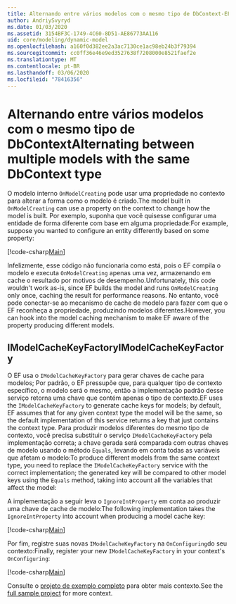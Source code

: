 ```yaml
---
title: Alternando entre vários modelos com o mesmo tipo de DbContext-EF Core
author: AndriySvyryd
ms.date: 01/03/2020
ms.assetid: 3154BF3C-1749-4C60-8D51-AE86773AA116
uid: core/modeling/dynamic-model
ms.openlocfilehash: a160f0d382ee2a3ac7130ce1ac98eb24b3f79394
ms.sourcegitcommit: cc0ff36e46e9ed3527638f7208000e8521faef2e
ms.translationtype: MT
ms.contentlocale: pt-BR
ms.lasthandoff: 03/06/2020
ms.locfileid: "78416356"
---
```

# <a name="alternating-between-multiple-models-with-the-same-dbcontext-type"></a><span data-ttu-id="d7e7e-102">Alternando entre vários modelos com o mesmo tipo de DbContext</span><span class="sxs-lookup"><span data-stu-id="d7e7e-102">Alternating between multiple models with the same DbContext type</span></span>

<span data-ttu-id="d7e7e-103">O modelo interno `OnModelCreating` pode usar uma propriedade no contexto para alterar a forma como o modelo é criado.</span><span class="sxs-lookup"><span data-stu-id="d7e7e-103">The model built in `OnModelCreating` can use a property on the context to change how the model is built.</span></span> <span data-ttu-id="d7e7e-104">Por exemplo, suponha que você quisesse configurar uma entidade de forma diferente com base em alguma propriedade:</span><span class="sxs-lookup"><span data-stu-id="d7e7e-104">For example, suppose you wanted to configure an entity differently based on some property:</span></span>

[!code-csharp[Main](../../../samples/core/Modeling/DynamicModel/DynamicContext.cs?name=OnModelCreating)]

<span data-ttu-id="d7e7e-105">Infelizmente, esse código não funcionaria como está, pois o EF compila o modelo e executa `OnModelCreating` apenas uma vez, armazenando em cache o resultado por motivos de desempenho.</span><span class="sxs-lookup"><span data-stu-id="d7e7e-105">Unfortunately, this code wouldn't work as-is, since EF builds the model and runs `OnModelCreating` only once, caching the result for performance reasons.</span></span> <span data-ttu-id="d7e7e-106">No entanto, você pode conectar-se ao mecanismo de cache de modelo para fazer com que o EF reconheça a propriedade, produzindo modelos diferentes.</span><span class="sxs-lookup"><span data-stu-id="d7e7e-106">However, you can hook into the model caching mechanism to make EF aware of the property producing different models.</span></span>

## <a name="imodelcachekeyfactory"></a><span data-ttu-id="d7e7e-107">IModelCacheKeyFactory</span><span class="sxs-lookup"><span data-stu-id="d7e7e-107">IModelCacheKeyFactory</span></span>

<span data-ttu-id="d7e7e-108">O EF usa o `IModelCacheKeyFactory` para gerar chaves de cache para modelos; Por padrão, o EF pressupõe que, para qualquer tipo de contexto específico, o modelo será o mesmo, então a implementação padrão desse serviço retorna uma chave que contém apenas o tipo de contexto.</span><span class="sxs-lookup"><span data-stu-id="d7e7e-108">EF uses the `IModelCacheKeyFactory` to generate cache keys for models; by default, EF assumes that for any given context type the model will be the same, so the default implementation of this service returns a key that just contains the context type.</span></span> <span data-ttu-id="d7e7e-109">Para produzir modelos diferentes do mesmo tipo de contexto, você precisa substituir o serviço `IModelCacheKeyFactory` pela implementação correta; a chave gerada será comparada com outras chaves de modelo usando o método `Equals`, levando em conta todas as variáveis que afetam o modelo:</span><span class="sxs-lookup"><span data-stu-id="d7e7e-109">To produce different models from the same context type, you need to replace the `IModelCacheKeyFactory` service with the correct  implementation; the generated key will be compared to other model keys using the `Equals` method, taking into account all the variables that affect the model:</span></span>

<span data-ttu-id="d7e7e-110">A implementação a seguir leva o `IgnoreIntProperty` em conta ao produzir uma chave de cache de modelo:</span><span class="sxs-lookup"><span data-stu-id="d7e7e-110">The following implementation takes the `IgnoreIntProperty` into account when producing a model cache key:</span></span>

[!code-csharp[Main](../../../samples/core/Modeling/DynamicModel/DynamicModelCacheKeyFactory.cs?name=DynamicModel)]

<span data-ttu-id="d7e7e-111">Por fim, registre suas novas `IModelCacheKeyFactory` na `OnConfiguring`do seu contexto:</span><span class="sxs-lookup"><span data-stu-id="d7e7e-111">Finally, register your new `IModelCacheKeyFactory` in your context's `OnConfiguring`:</span></span>

[!code-csharp[Main](../../../samples/core/Modeling/DynamicModel/DynamicContext.cs?name=OnConfiguring)]

<span data-ttu-id="d7e7e-112">Consulte o [projeto de exemplo completo](https://github.com/dotnet/EntityFramework.Docs/tree/master/samples/core/Modeling/DynamicModel) para obter mais contexto.</span><span class="sxs-lookup"><span data-stu-id="d7e7e-112">See the [full sample project](https://github.com/dotnet/EntityFramework.Docs/tree/master/samples/core/Modeling/DynamicModel) for more context.</span></span>
